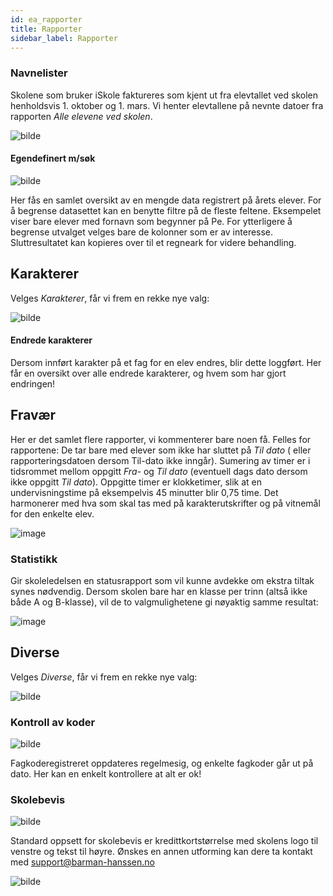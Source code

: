 ```yaml
---
id: ea_rapporter
title: Rapporter
sidebar_label: Rapporter
---
```


### Navnelister
Skolene som bruker iSkole faktureres som kjent ut fra elevtallet ved skolen henholdsvis 1. oktober og 1. mars. Vi henter elevtallene på nevnte datoer fra rapporten _Alle elevene ved skolen_. 

![bilde](https://user-images.githubusercontent.com/80097133/201039302-2b9e89ee-89ca-47d9-aabc-03f996f4996e.png)

#### Egendefinert m/søk

![bilde](https://user-images.githubusercontent.com/80097133/201040803-ac81fb7d-037e-4df8-8052-f501c86a228a.png)

Her fås en samlet oversikt av en mengde data registrert på årets elever. For å begrense datasettet kan en benytte filtre på de fleste feltene. Eksempelet viser bare elever med fornavn som begynner på Pe. For ytterligere å begrense utvalget velges bare de kolonner som er av interesse. Sluttresultatet kan kopieres over til et regneark for videre behandling. 

## Karakterer
Velges _Karakterer_, får vi frem en rekke nye valg:

![bilde](https://user-images.githubusercontent.com/80097133/201053477-01d46b2b-aa25-4e81-acab-877d2b472bc5.png)

#### Endrede karakterer
Dersom innført karakter på et fag for en elev endres, blir dette loggført. Her får en oversikt over alle endrede karakterer, og hvem som har gjort endringen!

## Fravær
Her er det samlet flere rapporter, vi kommenterer bare noen få. Felles for rapportene:
De tar bare med elever som ikke har sluttet på _Til dato_ ( eller rapporteringsdatoen dersom Til-dato ikke inngår). Sumering av timer er i tidsrommet mellom oppgitt _Fra-_ og _Til dato_ (eventuell dags dato dersom ikke oppgitt _Til dato_). Oppgitte timer er klokketimer, slik at en undervisningstime på eksempelvis 45 minutter blir 0,75 time. Det harmonerer med hva som skal tas med på karakterutskrifter og på vitnemål for den enkelte elev.

![image](https://user-images.githubusercontent.com/80097133/207847160-004e0f4a-f89f-460c-921c-73eed90ed644.png)

### Statistikk
Gir skoleledelsen en statusrapport som vil kunne avdekke om ekstra tiltak synes nødvendig. Dersom skolen bare har en klasse per trinn (altså ikke både A og B-klasse),
vil de to valgmulighetene gi nøyaktig samme resultat:

![image](https://user-images.githubusercontent.com/80097133/207852321-fa8f6f43-b5a0-4852-974c-bd6d3eb586e5.png)



## Diverse
Velges _Diverse_, får vi frem en rekke nye valg:

![bilde](https://user-images.githubusercontent.com/80097133/201052673-0eb98e51-135c-4fe9-ae14-b62a264dcb4e.png)


### Kontroll av koder

![bilde](https://user-images.githubusercontent.com/80097133/201046379-ea5053f7-ab3b-488b-8873-2071eef95c43.png)

Fagkoderegistreret oppdateres regelmesig, og enkelte fagkoder går ut på dato. Her kan en enkelt kontrollere at alt er ok!

### Skolebevis

![bilde](https://user-images.githubusercontent.com/80097133/201044839-c5128529-1518-4766-b524-39912a203ea3.png)

Standard oppsett for skolebevis er kredittkortstørrelse med skolens logo til venstre og tekst til høyre. Ønskes en annen utforming kan dere ta kontakt med support@barman-hanssen.no

![bilde](https://user-images.githubusercontent.com/80097133/201045471-304e3fdb-5355-4c3b-86b7-30643883e5c4.png)


